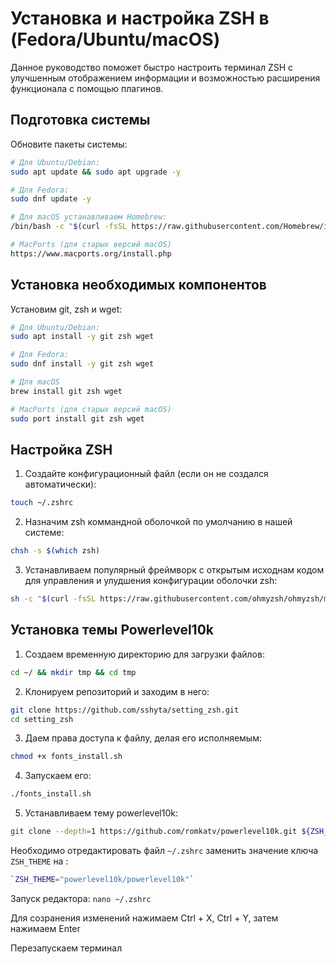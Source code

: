 # Установка и настройка ZSH в (Fedora/Ubuntu/macOS)

Данное руководство поможет быстро настроить терминал ZSH с улучшенным отображением 
информации и возможностью расширения функционала с помощью плагинов.

## Подготовка системы
Обновите пакеты системы:
```bash
# Для Ubuntu/Debian:
sudo apt update && sudo apt upgrade -y

# Для Fedora:
sudo dnf update -y

# Для macOS устанавливаем Homebrew:
/bin/bash -c "$(curl -fsSL https://raw.githubusercontent.com/Homebrew/install/HEAD/install.sh)"

# MacPorts (для старых версий macOS)
https://www.macports.org/install.php
```

## Установка необходимых компонентов
Установим git, zsh и wget:
```bash
# Для Ubuntu/Debian:
sudo apt install -y git zsh wget

# Для Fedora:
sudo dnf install -y git zsh wget

# Для macOS
brew install git zsh wget

# MacPorts (для старых версий macOS)
sudo port install git zsh wget
```

## Настройка ZSH
1. Создайте конфигурационный файл (если он не создался автоматически):
```bash
touch ~/.zshrc
```
2. Назначим zsh коммандной оболочкой по умолчанию в нашей системе:
```bash
chsh -s $(which zsh)
```
3. Устанавливаем популярный фреймворк с открытым исходнам кодом 
для управления и улудшения конфигурации оболочки zsh:
```bash
sh -c "$(curl -fsSL https://raw.githubusercontent.com/ohmyzsh/ohmyzsh/master/tools/install.sh)"
```

## Установка темы Powerlevel10k
1. Создаем временную директорию для загрузки файлов:
```bash
cd ~/ && mkdir tmp && cd tmp
```
2. Клонируем репозиторий и заходим в него:
```bash
git clone https://github.com/sshyta/setting_zsh.git
cd setting_zsh
```
3. Даем права доступа к файлу, делая его исполняемым:
```bash
chmod +x fonts_install.sh
```
4. Запускаем его:
```bash
./fonts_install.sh
```
5. Устанавливаем тему powerlevel10k:
```bash
git clone --depth=1 https://github.com/romkatv/powerlevel10k.git ${ZSH_CUSTOM:-$HOME/.oh-my-zsh/custom}/themes/powerlevel10k
```

Необходимо отредактировать файл `~/.zshrc` заменить значение ключа `ZSH_THEME` на :
```bash
`ZSH_THEME="powerlevel10k/powerlevel10k"`
```

Запуск редактора:
`nano ~/.zshrc`

Для созранения изменений нажимаем Ctrl + X, Ctrl + Y, затем нажимаем Enter

Перезапускаем терминал
